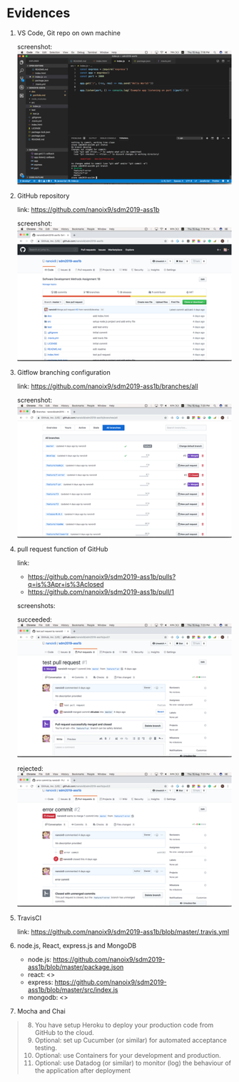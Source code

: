 # Evidences

1. VS Code, Git repo on own machine

    screenshot: ![VS Code & Git](img/vscode-git.png)

2. GitHub repository

    link: <https://github.com/nanoix9/sdm2019-ass1b>
    
    screenshot: ![](img/github.png)

3. Gitflow branching configuration

    link: <https://github.com/nanoix9/sdm2019-ass1b/branches/all>

    screenshot: ![](img/gitflow.png)

4. pull request function of GitHub

    link:

    - <https://github.com/nanoix9/sdm2019-ass1b/pulls?q=is%3Apr+is%3Aclosed>
    - <https://github.com/nanoix9/sdm2019-ass1b/pull/1>

    screenshots:

    succeeded: ![succeeded](img/pullrequest.png)

    rejected: ![rejected](img/pullrequest-rejected.png)

5. TravisCI

    link: <https://github.com/nanoix9/sdm2019-ass1b/blob/master/.travis.yml>

6. node.js, React, express.js and MongoDB

    - node.js: <https://github.com/nanoix9/sdm2019-ass1b/blob/master/package.json>
    - react: <>
    - express: <https://github.com/nanoix9/sdm2019-ass1b/blob/master/src/index.js>
    - mongodb: <>

7. Mocha and Chai

> 8. You have setup Heroku to deploy your production code from GitHub to the cloud.
> 9. Optional: set up Cucumber (or similar) for automated acceptance testing.
> 10. Optional: use Containers for your development and production.
> 11. Optional: use Datadog (or similar) to monitor (log) the behaviour of the application after deployment